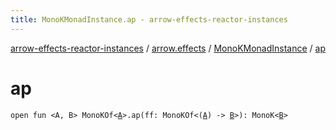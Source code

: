 ```yaml
---
title: MonoKMonadInstance.ap - arrow-effects-reactor-instances
---
```


[arrow-effects-reactor-instances](../../index.html) / [arrow.effects](../index.html) / [MonoKMonadInstance](index.html) / [ap](./ap.html)

# ap

`open fun <A, B> MonoKOf<`[`A`](ap.html#A)`>.ap(ff: MonoKOf<(`[`A`](ap.html#A)`) -> `[`B`](ap.html#B)`>): MonoK<`[`B`](ap.html#B)`>`